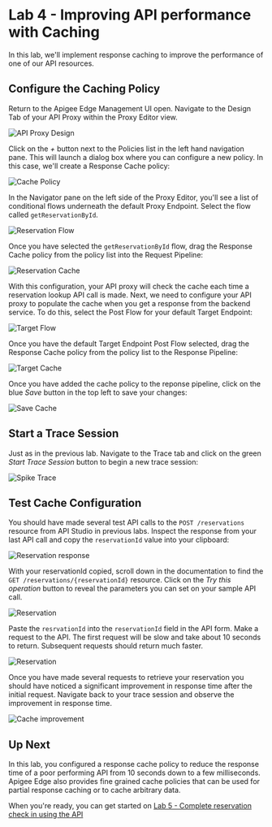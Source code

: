 # Lab 4 - Improving API performance with Caching

In this lab, we'll implement response caching to improve the performance of one of our API resources.

## Configure the Caching Policy

Return to the Apigee Edge Management UI open. Navigate to the Design Tab of your API Proxy within the Proxy Editor view. 

![API Proxy Design](images/proxy-design-lab4.png)

Click on the *+* button next to the Policies list in the left hand navigation pane. This will launch a dialog box where you can configure a new policy. In this case, we'll create a Response Cache policy:

![Cache Policy](images/cache-policy-dialog.png)

In the Navigator pane on the left side of the Proxy Editor, you'll see a list of conditional flows underneath the default Proxy Endpoint. Select the flow called `getReservationById`. 

![Reservation Flow](images/get-reservation-flow.png)

Once you have selected the `getReservationById` flow, drag the Response Cache policy from the policy list into the Request Pipeline:

![Reservation Cache](images/get-reservation-cache.png)

With this configuration, your API proxy will check the cache each time a reservation lookup API call is made. Next, we need to configure your API proxy to populate the cache when you get a response from the backend service. To do this, select the Post Flow for your default Target Endpoint:

![Target Flow](images/target-postflow.png)

Once you have the default Target Endpoint Post Flow selected, drag the Response Cache policy from the policy list to the Response Pipeline:

![Target Cache](images/target-cache.png)

Once you have added the cache policy to the reponse pipeline, click on the blue *Save* button in the top left to save your changes:

![Save Cache](images/save-cache.png)

## Start a Trace Session

Just as in the previous lab. Navigate to the Trace tab and click on the green *Start Trace Session* button to begin a new trace session:

![Spike Trace](images/start-trace.png)

## Test Cache Configuration

You should have made several test API calls to the `POST /reservations` resource from API Studio in previous labs. Inspect the response from your last API call and copy the `reservationId` value into your clipboard:

![Reservation response](images/create-reservation-response.png)

With your reservationId copied, scroll down in the documentation to find the `GET /reservations/{reservationId}` resource. Click on the *Try this operation* button to reveal the parameters you can set on your sample API call. 

![Reservation](images/get-reservation.png)

Paste the `resrvationId` into the `reservationId` field in the API form. Make a request to the API. The first request will be slow and take about 10 seconds to return. Subsequent requests should return much faster.

![Reservation](images/get-reservation-request.png)

Once you have made several requests to retrieve your reservation you should have noticed a significant improvement in response time after the initial request. Navigate back to your trace session and observe the improvement in response time. 

![Cache improvement](images/cache-improve.png)

## Up Next

In this lab, you configured a response cache policy to reduce the response time of a poor performing API from 10 seconds down to a few milliseconds. Apigee Edge also provides fine grained cache policies that can be used for partial response caching or to cache arbitrary data.

When you're ready, you can get started on [Lab 5 - Complete reservation check in using the API](lab5.md)